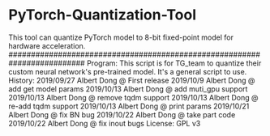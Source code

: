 # PyTorch-Quantization-Tool
This tool can quantize PyTorch model to 8-bit fixed-point model for hardware acceleration.
#########################################################################
Program:
This script is for TG_team to quantize their custom neural network's pre-trained model.
It's a general script to use.
History:
2019/09/27    Albert Dong	@ First release
2019/10/9     Albert Dong	@ add get model params
2019/10/13    Albert Dong   @ add muti_gpu support
2019/10/13    Albert Dong   @ remove tqdm support
2019/10/13    Albert Dong   @ re-add tqdm support
2019/10/13    Albert Dong   @ print params
2019/10/21    Albert Dong   @ fix BN bug
2019/10/22    Albert Dong   @ take part code
2019/10/22    Albert Dong   @ fix inout bugs
License:
GPL v3
